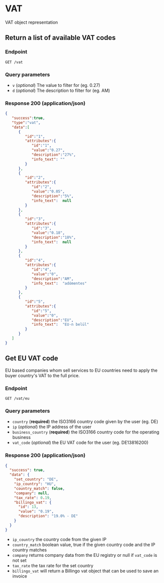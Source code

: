 # VAT
VAT object representation

## Return a list of available VAT codes

### Endpoint

`GET /vat`

### Query parameters

- `v` (*optional*) The value to filter for (eg. 0.27)
- `d` (*optional*) The description to filter for (eg. AM)

### Response 200 (application/json)

```json
{
   "success":true,
   "type":"vat",
   "data":[
      {
         "id":"1",
         "attributes":{
            "id":"1",
            "value":"0.27",
            "description":"27%",
            "info_text": ""
         }
      },
      {
         "id":"2",
         "attributes":{
            "id":"2",
            "value":"0.05",
            "description":"5%",
            "info_text":  null
         }
      },
      {
         "id":"3",
         "attributes":{
            "id":"3",
            "value":"0.18",
            "description":"18%",
            "info_text":  null
         }
      },
      {
         "id":"4",
         "attributes":{
            "id":"4",
            "value":"0",
            "description":"AM",
            "info_text":  "adómentes"
         }
      },
      {
         "id":"5",
         "attributes":{
            "id":"5",
            "value":"0",
            "description":"EU",
            "info_text":  "EU-n belül"
         }
      }
   ]
}
```


## Get EU VAT code

EU based companies whom sell services to EU countries need to apply the buyer country's VAT to the full price.

### Endpoint

`GET /vat/eu`

### Query parameters

- `country` (**required**) the ISO3166 country code given by the user (eg. DE)
- `ip` (*optional*) the IP address of the user
- `business_country` (**required**) the ISO3166 country code for the operating business
- `vat_code` (*optional*) the EU VAT code for the user (eg. DE13816200)

### Response 200 (application/json)

```json
{
  "success": true,
  "data": {
    "set_country": "DE",
    "ip_country": "HU",
    "country_match": false,
    "company": null,
    "tax_rate": 0.19,
    "billingo_vat": {
      "id": 13,
      "value": "0.19",
      "description": "19.0% - DE"
    }
  }
}
```

- `ip_country` the country code from the given IP
- `country_match` boolean value, true if the given country code and the IP country matches
- `company` returns company data from the EU registry or null if `vat_code` is not set
- `tax_rate` the tax rate for the set country
- `billingo_vat` will return a Billingo vat object that can be used to save an invoice


